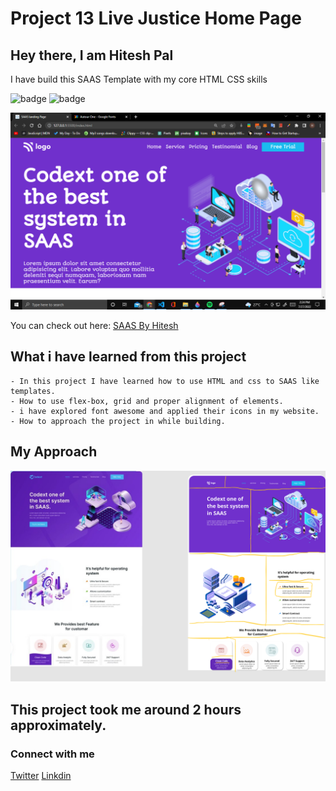 # Project 13 Live Justice Home Page

## Hey there, I am Hitesh Pal

I have build this SAAS Template with my core HTML CSS skills


![badge](https://img.shields.io/badge/Project%2013-SAAS%20landing%20Page-yellowgreen)
![badge](https://img.shields.io/badge/HTML-CSS-green)

![image](./images/created.png)

You can check out here: [SAAS  By Hitesh](https://justice-by-hitesh.netlify.app/)



## What i have learned from this project

    - In this project I have learned how to use HTML and css to SAAS like templates.
    - How to use flex-box, grid and proper alignment of elements.
    - i have explored font awesome and applied their icons in my website.
    - How to approach the project in while building.

## My Approach

![image](./images/approach.png)

## This project took me around 2 hours approximately.

### Connect with me 
[Twitter](https://twitter.com/HiteshP25522550) 
[Linkdin](https://www.linkedin.com/in/hitesh-pal-8379011ab/)
